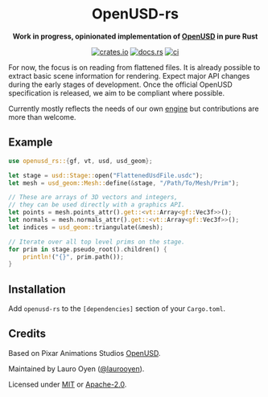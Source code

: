 <div align="center">

# OpenUSD-rs
**Work in progress, opinionated implementation of [OpenUSD](https://github.com/PixarAnimationStudios/OpenUSD) in pure Rust**

[![crates.io](https://img.shields.io/crates/v/openusd-rs?logo=rust&style=flat-square)](https://crates.io/crates/openusd-rs)
[![docs.rs](https://img.shields.io/docsrs/openusd-rs?logo=docs.rs&style=flat-square)](https://docs.rs/openusd-rs)
[![ci](https://img.shields.io/github/actions/workflow/status/FloatyMonkey/openusd-rs/ci.yml?branch=main&logo=github&style=flat-square)](https://github.com/FloatyMonkey/openusd-rs/actions/workflows/ci.yml)

</div>

For now, the focus is on reading from flattened files. It is already possible to extract basic scene information for rendering. Expect major API changes during the early stages of development. Once the official OpenUSD specification is released, we aim to be compliant where possible.

Currently mostly reflects the needs of our own [engine](https://github.com/FloatyMonkey/engine) but contributions are more than welcome.

## Example

```rust
use openusd_rs::{gf, vt, usd, usd_geom};

let stage = usd::Stage::open("FlattenedUsdFile.usdc");
let mesh = usd_geom::Mesh::define(&stage, "/Path/To/Mesh/Prim");

// These are arrays of 3D vectors and integers,
// they can be used directly with a graphics API.
let points = mesh.points_attr().get::<vt::Array<gf::Vec3f>>();
let normals = mesh.normals_attr().get::<vt::Array<gf::Vec3f>>();
let indices = usd_geom::triangulate(&mesh);

// Iterate over all top level prims on the stage.
for prim in stage.pseudo_root().children() {
    println!("{}", prim.path());
}
```

## Installation

Add `openusd-rs` to the `[dependencies]` section of your `Cargo.toml`.

## Credits

Based on Pixar Animations Studios [OpenUSD](https://github.com/PixarAnimationStudios/OpenUSD).

Maintained by Lauro Oyen ([@laurooyen](https://github.com/laurooyen)).

Licensed under [MIT](LICENSE-MIT) or [Apache-2.0](LICENSE-APACHE).

